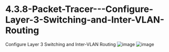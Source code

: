 # 4.3.8-Packet-Tracer---Configure-Layer-3-Switching-and-Inter-VLAN-Routing
Configure Layer 3 Switching and Inter-VLAN Routing
![image](https://user-images.githubusercontent.com/128199477/226166754-d2a126e0-fcee-4db1-9b48-d473926b2695.png)
![image](https://user-images.githubusercontent.com/128199477/226231312-3f4b3505-19d7-48bb-8a58-da4badb7eb63.png)
